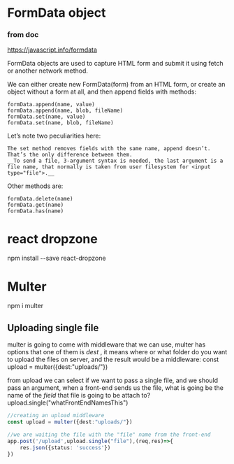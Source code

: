 # FormData object 

### from doc 
<https://javascript.info/formdata>

FormData objects are used to capture HTML form and submit it using fetch or another network method.

We can either create new FormData(form) from an HTML form, or create an object without a form at all, and then append fields with methods:

    formData.append(name, value)
    formData.append(name, blob, fileName)
    formData.set(name, value)
    formData.set(name, blob, fileName)

Let’s note two peculiarities here:

    The set method removes fields with the same name, append doesn’t. That’s the only difference between them.
    __To send a file, 3-argument syntax is needed, the last argument is a file name, that normally is taken from user filesystem for <input type="file">.__

Other methods are:

    formData.delete(name)
    formData.get(name)
    formData.has(name)

# react dropzone
npm install --save react-dropzone

# Multer

npm i multer
## Uploading single file

multer is going to come with middleware that we can use,
multer has options that one of them is _dest_ , it means where or what folder do you want to upload the files on server, and the result would be a middleware:
const upload = multer({dest:"uploads/"})

from upload we can select if we want to pass a single file, and we should pass an argument, when a front-end sends us the file, what is going be the name of the _field_ that file is going to be attach to? 
upload.single("whatFrontEndNamesThis")
```typescript
//creating an upload middleware
const upload = multer({dest:"uploads/"})

//we are waiting the file with the "file" name from the front-end
app.post('/upload',upload.single("file"),(req,res)=>{
    res.json({status: 'success'})
})
```


